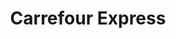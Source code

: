 ---
title: "Carrefour Express"
url: /tres-cantos/carrefour-express-sector-escultores/
shop: Lebensmittel
---